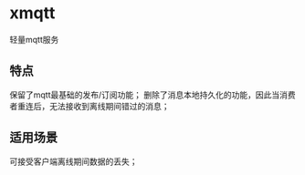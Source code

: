 # xmqtt
轻量mqtt服务

## 特点
保留了mqtt最基础的发布/订阅功能；
删除了消息本地持久化的功能，因此当消费者重连后，无法接收到离线期间错过的消息；

## 适用场景
可接受客户端离线期间数据的丢失；
